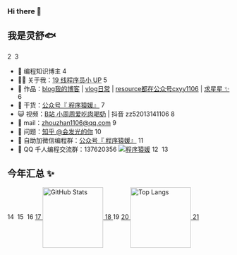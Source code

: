 ### Hi there 👋

<!--
**zhouzhan1106/zhouzhan1106** is a ✨ _special_ ✨ repository because its `README.md` (this file) appears on your GitHub profile.

Here are some ideas to get you started:

- 🔭 I’m currently working on ...
- 🌱 I’m currently learning ...
- 👯 I’m looking to collaborate on ...
- 🤔 I’m looking for help with ...
- 💬 Ask me about ...
- 📫 How to reach me: ...
- 😄 Pronouns: ...
- ⚡ Fun fact: ...
-->
## 我是灵舒🐟
2
​
3
- 🐧 编程知识博主
4
- 👨‍💻 关于我：<a href="https://space.bilibili.com/45155166" target="_blank">19 线程序员小 UP</a>
5
- 🏡 作品：<a href="https://blog.csdn.net/RONNIE_Zz" target="_blank">blog我的博客</a> | <a href="https://www.douyin.com/user/MS4wLjABAAAAm2BN913ma0vwUkt5-h_XSQ6PebX4zZLZ5MBR2LelS_c" target="_blank">vlog日常</a> | <a href="https://www.cnblogs.com/zhou1106/gallery/image/406245.html" target="_blank">resource都在公众号cxyy1106</a> | <a href="https://github.com/zhouzhan1106" target="_blank">求星星 ✨</a>
6
- 🌱 干货：<a href="https://www.cnblogs.com/zhou1106/gallery/image/406245.html" target="_blank">公众号『 程序猿媛』</a>
7
- 😺 视频：<a href="https://space.bilibili.com/45155166" target="_blank">B站 小周周爱吃肉喝奶</a> | 抖音 zz52013141106
8
- 💬 mail：zhouzhan1106@qq.com
9
- 🤔 问题：<a href="https://www.zhihu.com/people/zhouzhan1106" target="_blank">知乎 @会发光的你</a>
10
- 👭 自助加微信编程群：<a target="_blank" href="https://636f-codenav-8grj8px727565176-1256524210.tcb.qcloud.la/yupi_wechat.png">公众号『 程序猿媛』</a>
11
- 👬 QQ 千人编程交流群：137620356 <a target="_blank" href="https://qm.qq.com/cgi-bin/qm/qr?k=uEngWPKM1BesuUlRH2e86AoDorOSn70t&jump_from=webapi"><img border="0" src="//pub.idqqimg.com/wpa/images/group.png" alt="程序猿媛" title="程序猿媛"></a>
12
​
13
## 今年汇总 ✨
14
​
15
​
16
<a href="https://github.com/zhouzhan1106">
17
  <img align="center" height="137px" alt="GitHub Stats" src="https://github-readme-stats.vercel.app/api?username=zhouzhan1106&hide_title=true&hide_border=true&show_icons=true&include_all_commits=true&line_height=21&bg_color=0,EC6C6C,FFD479,FFFC79,73FA79&theme=graywhite&locale=cn" />
18
</a>
19
<a href="https://github.com/zhouzhan1106">
20
  <img align="center" height="137px" alt="Top Langs" src="https://github-readme-stats.vercel.app/api/top-langs/?username=zhouzhan1106&hide_title=true&hide_border=true&layout=compact&bg_color=0,73FA79,73FDFF,D783FF&theme=graywhite&locale=cn" />
21
</a>
